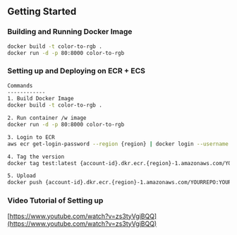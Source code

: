 ## Getting Started

### Building and Running Docker Image

```bash
docker build -t color-to-rgb .
docker run -d -p 80:8000 color-to-rgb
```

### Setting up and Deploying on ECR + ECS

```bash
Commands
------------
1. Build Docker Image
docker build -t color-to-rgb .

2. Run container /w image
docker run -d -p 80:8000 color-to-rgb

3. Login to ECR
aws ecr get-login-password --region {region} | docker login --username AWS --password-stdin {account-id}.dkr.ecr.{region}.amazonaws.com

4. Tag the version
docker tag test:latest {account-id}.dkr.ecr.{region}-1.amazonaws.com/YOURREPO:YOURTAG

5. Upload
docker push {account-id}.dkr.ecr.{region}-1.amazonaws.com/YOURREPO:YOURTAG
```

### Video Tutorial of Setting up

[https://www.youtube.com/watch?v=zs3tyVgiBQQ](https://www.youtube.com/watch?v=zs3tyVgiBQQ)
